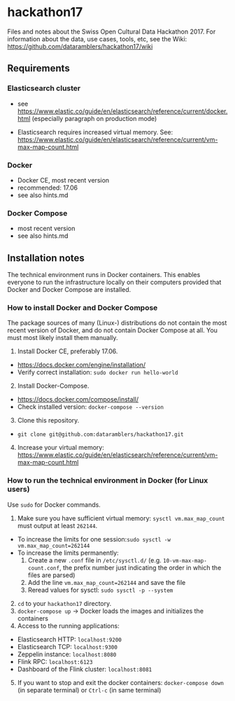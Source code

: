 # hackathon17
Files and notes about the Swiss Open Cultural Data Hackathon 2017.
For information about the data, use cases, tools, etc, see the Wiki: https://github.com/dataramblers/hackathon17/wiki

## Requirements

### Elasticsearch cluster

* see https://www.elastic.co/guide/en/elasticsearch/reference/current/docker.html
(especially paragraph on production mode)

* Elasticsearch requires increased virtual memory. See: https://www.elastic.co/guide/en/elasticsearch/reference/current/vm-max-map-count.html

### Docker

* Docker CE, most recent version
* recommended: 17.06
* see also hints.md

### Docker Compose

* most recent version
* see also hints.md

## Installation notes

The technical environment runs in Docker containers. This enables everyone to run the infrastructure locally on their computers provided that Docker and Docker Compose are installed.

### How to install Docker and Docker Compose

The package sources of many (Linux-) distributions do not contain the most recent version of Docker, and do not contain Docker Compose at all. You must most likely install them manually.

1. Install Docker CE, preferably 17.06.
* https://docs.docker.com/engine/installation/
* Verify correct installation: `sudo docker run hello-world`
2. Install Docker-Compose.
* https://docs.docker.com/compose/install/
* Check installed version: `docker-compose --version`
3. Clone this repository.
* `git clone git@github.com:dataramblers/hackathon17.git`
4. Increase your virtual memory:
https://www.elastic.co/guide/en/elasticsearch/reference/current/vm-max-map-count.html

### How to run the technical environment in Docker (for Linux users)

Use `sudo` for Docker commands.

1. Make sure you have sufficient virtual memory: `sysctl vm.max_map_count` must output at least `262144`.
* To increase the limits for one session:`sudo sysctl -w vm.max_map_count=262144`
* To increase the limits permanently:
	1. Create a new `.conf` file in `/etc/sysctl.d/` (e.g.
`10-vm-max-map-count.conf`, the prefix number just indicating the order in which the
files are parsed)
	2. Add the line `vm.max_map_count=262144` and save the file
	3. Reread values for sysctl: `sudo sysctl -p --system`

2. `cd` to your `hackathon17` directory.
3. `docker-compose up` -> Docker loads the images and initializes the containers
4. Access to the running applications:
* Elasticsearch HTTP: `localhost:9200`
* Elasticsearch TCP: `localhost:9300`
* Zeppelin instance: `localhost:8080`
* Flink RPC: `localhost:6123`
* Dashboard of the Flink cluster: `localhost:8081`
5. If you want to stop and exit the docker containers: `docker-compose down` (in separate terminal) or `Ctrl-c` (in same terminal)

